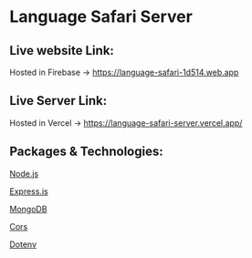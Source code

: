 # Language Safari Server

## Live website Link:

Hosted in Firebase -> https://language-safari-1d514.web.app

## Live Server Link:

Hosted in Vercel -> https://language-safari-server.vercel.app/

## Packages & Technologies:

[Node.js](https://nodejs.org/en)

[Express.js](https://expressjs.com)

[MongoDB](https://www.mongodb.com/atlas/database)

[Cors](https://www.npmjs.com/package/cors)

[Dotenv](https://www.npmjs.com/package/dotenv)
